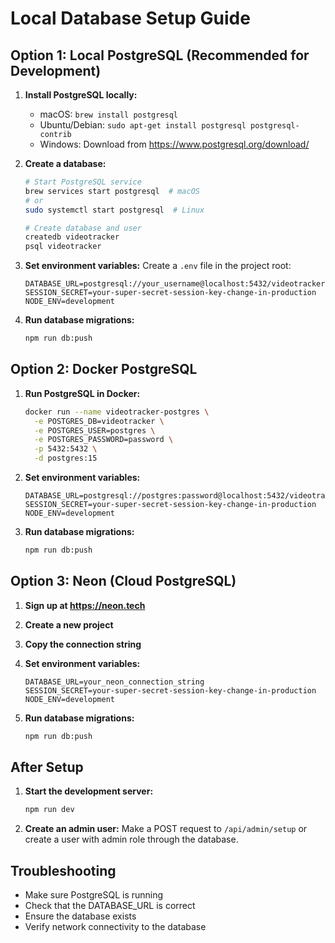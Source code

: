 # Local Database Setup Guide

## Option 1: Local PostgreSQL (Recommended for Development)

1. **Install PostgreSQL locally:**
   - macOS: `brew install postgresql`
   - Ubuntu/Debian: `sudo apt-get install postgresql postgresql-contrib`
   - Windows: Download from https://www.postgresql.org/download/

2. **Create a database:**
   ```bash
   # Start PostgreSQL service
   brew services start postgresql  # macOS
   # or
   sudo systemctl start postgresql  # Linux

   # Create database and user
   createdb videotracker
   psql videotracker
   ```

3. **Set environment variables:**
   Create a `.env` file in the project root:
   ```
   DATABASE_URL=postgresql://your_username@localhost:5432/videotracker
   SESSION_SECRET=your-super-secret-session-key-change-in-production
   NODE_ENV=development
   ```

4. **Run database migrations:**
   ```bash
   npm run db:push
   ```

## Option 2: Docker PostgreSQL

1. **Run PostgreSQL in Docker:**
   ```bash
   docker run --name videotracker-postgres \
     -e POSTGRES_DB=videotracker \
     -e POSTGRES_USER=postgres \
     -e POSTGRES_PASSWORD=password \
     -p 5432:5432 \
     -d postgres:15
   ```

2. **Set environment variables:**
   ```
   DATABASE_URL=postgresql://postgres:password@localhost:5432/videotracker
   SESSION_SECRET=your-super-secret-session-key-change-in-production
   NODE_ENV=development
   ```

3. **Run database migrations:**
   ```bash
   npm run db:push
   ```

## Option 3: Neon (Cloud PostgreSQL)

1. **Sign up at https://neon.tech**
2. **Create a new project**
3. **Copy the connection string**
4. **Set environment variables:**
   ```
   DATABASE_URL=your_neon_connection_string
   SESSION_SECRET=your-super-secret-session-key-change-in-production
   NODE_ENV=development
   ```

5. **Run database migrations:**
   ```bash
   npm run db:push
   ```

## After Setup

1. **Start the development server:**
   ```bash
   npm run dev
   ```

2. **Create an admin user:**
   Make a POST request to `/api/admin/setup` or create a user with admin role through the database.

## Troubleshooting

- Make sure PostgreSQL is running
- Check that the DATABASE_URL is correct
- Ensure the database exists
- Verify network connectivity to the database
